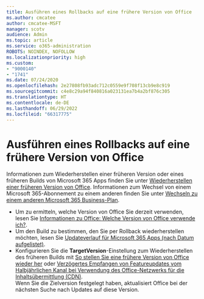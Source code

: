 ```yaml
---
title: Ausführen eines Rollbacks auf eine frühere Version von Office
ms.author: cmcatee
author: cmcatee-MSFT
manager: scotv
audience: Admin
ms.topic: article
ms.service: o365-administration
ROBOTS: NOINDEX, NOFOLLOW
ms.localizationpriority: high
ms.custom:
- "9000140"
- "1741"
ms.date: 07/24/2020
ms.openlocfilehash: 2e27808fb93adc712c0559e9f708f13cb9e8c919
ms.sourcegitcommit: c4e8c29a94f840816a023131ea7b4a2bf876c305
ms.translationtype: HT
ms.contentlocale: de-DE
ms.lasthandoff: 06/29/2022
ms.locfileid: "66317775"
---
```

# <a name="roll-back-to-an-earlier-build-of-office"></a>Ausführen eines Rollbacks auf eine frühere Version von Office

Informationen zum Wiederherstellen einer früheren Version oder eines früheren Builds von Microsoft 365 Apps finden Sie unter [Wiederherstellen einer früheren Version von Office](https://support.microsoft.com/help/2770432/how-to-revert-to-an-earlier-version-of-office-2013-or-office-2016-clic). Informationen zum Wechsel von einem Microsoft 365-Abonnement zu einem anderen finden Sie unter [Wechseln zu einem anderen Microsoft 365 Business-Plan](https://docs.microsoft.com/office365/admin/subscriptions-and-billing/switch-to-a-different-plan).

- Um zu ermitteln, welche Version von Office Sie derzeit verwenden, lesen Sie [Informationen zu Office: Welche Version von Office verwende ich?](https://support.office.com/article/about-office-what-version-of-office-am-i-using-932788b8-a3ce-44bf-bb09-e334518b8b19).
- Um den Build zu bestimmen, den Sie per Rollback wiederherstellen möchten, lesen Sie [Updateverlauf für Microsoft 365 Apps (nach Datum aufgelistet)](https://docs.microsoft.com/officeupdates/update-history-office365-proplus-by-date?redirectSourcePath=%252fen-us%252farticle%252fae942449-1fca-4484-898b-a933ea23def7).
- Konfigurieren Sie die **TargetVersion**-Einstellung zum Wiederherstellen des früheren Builds mit [So stellen Sie eine frühere Version von Office wieder her](https://support.microsoft.com/help/2770432/how-to-revert-to-an-earlier-version-of-office-2013-or-office-2016-clic) oder [Verzögertes Empfangen von Featureupdates vom Halbjährlichen Kanal bei Verwendung des Office-Netzwerks für die Inhaltsübermittlung (CDN)](https://docs.microsoft.com/deployoffice/delay-receiving-feature-updates-from-deferred-channel-for-office-365-proplus#delay-receiving-feature-updates-from-semi-annual-channel-when-using-the-office-content-delivery-network-cdn).</br>
    Wenn Sie die Zielversion festgelegt haben, aktualisiert Office bei der nächsten Suche nach Updates auf diese Version.